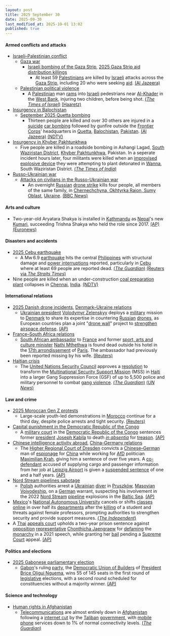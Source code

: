 ```yaml
---
layout: post
title: 2025 September 30
date: 2025-09-30
last_modified_at: 2025-10-01 13:02
published: true
---
```



#### Armed conflicts and attacks

* [Israeli–Palestinian conflict](https://en.wikipedia.org/wiki/Israeli%E2%80%93Palestinian_conflict "Israeli–Palestinian conflict")
  * [Gaza war](https://en.wikipedia.org/wiki/Gaza_war "Gaza war")
    * [Israeli bombing of the Gaza Strip](https://en.wikipedia.org/wiki/Israeli_bombing_of_the_Gaza_Strip "Israeli bombing of the Gaza Strip"), [2025 Gaza Strip aid distribution killings](https://en.wikipedia.org/wiki/2025_Gaza_Strip_aid_distribution_killings "2025 Gaza Strip aid distribution killings")
      * At least 59 [Palestinians](https://en.wikipedia.org/wiki/Palestinians "Palestinians") are killed by [Israeli](https://en.wikipedia.org/wiki/IDF "IDF") attacks across the [Gaza Strip](https://en.wikipedia.org/wiki/Gaza_Strip "Gaza Strip"), including 20 who were seeking [aid](https://en.wikipedia.org/wiki/Humanitarian_aid "Humanitarian aid"). [(Al Jazeera)](https://www.aljazeera.com/news/liveblog/2025/9/30/live-israel-kills-39-in-gaza-as-hamas-reviews-trumps-proposal-to-end-war)
  * [Palestinian political violence](https://en.wikipedia.org/wiki/Palestinian_political_violence "Palestinian political violence")
    * A [Palestinian](https://en.wikipedia.org/wiki/Palestinian "Palestinian") man [rams](https://en.wikipedia.org/wiki/Vehicle_ramming_attack "Vehicle ramming attack") into [Israeli](https://en.wikipedia.org/wiki/Israel "Israel") pedestrians near [Al-Khader](https://en.wikipedia.org/wiki/Al-Khader "Al-Khader") in the [West Bank](https://en.wikipedia.org/wiki/West_Bank "West Bank"), injuring two children, before being shot. [(*The Times of Israel*)](https://www.timesofisrael.com/two-teens-injured-in-car-ramming-terror-attack-on-west-bank-highway-near-jerusalem/) [(Haaretz)](https://www.haaretz.com/israel-news/2025-09-30/ty-article/.premium/two-teenagers-wounded-in-ramming-attack-at-west-bank-junction-near-jerusalem/00000199-9a9a-d0f3-a599-defb3aff0000)
* [Insurgency in Balochistan](https://en.wikipedia.org/wiki/Insurgency_in_Balochistan "Insurgency in Balochistan")
  * [September 2025 Quetta bombing](https://en.wikipedia.org/wiki/September_2025_Quetta_bombing "September 2025 Quetta bombing")
    * Thirteen people are killed and over 30 others are injured in a [suicide](https://en.wikipedia.org/wiki/Suicide_attack "Suicide attack") [car bombing](https://en.wikipedia.org/wiki/Car_bomb "Car bomb") followed by gunfire outside the [Frontier Corps](https://en.wikipedia.org/wiki/Frontier_Corps "Frontier Corps")' headquarters in [Quetta](https://en.wikipedia.org/wiki/Quetta "Quetta"), [Balochistan](https://en.wikipedia.org/wiki/Balochistan%2C_Pakistan "Balochistan, Pakistan"), [Pakistan](https://en.wikipedia.org/wiki/Pakistan "Pakistan"). [(Al Jazeera)](https://www.aljazeera.com/news/2025/9/30/suicide-blast-near-paramilitary-headquarters-in-pakistans-quetta-kills-10) [(NDTV)](https://www.ndtv.com/world-news/video-shows-moment-powerful-explosion-hits-pakistans-quetta-several-dead-9370094)
* [Insurgency in Khyber Pakhtunkhwa](https://en.wikipedia.org/wiki/Insurgency_in_Khyber_Pakhtunkhwa "Insurgency in Khyber Pakhtunkhwa")
  * Five people are killed in a roadside bombing in Ashangi Lagad, [South Waziristan District](https://en.wikipedia.org/wiki/South_Waziristan_District "South Waziristan District"), [Khyber Pakhtunkhwa](https://en.wikipedia.org/wiki/Khyber_Pakhtunkhwa "Khyber Pakhtunkhwa"), Pakistan. In a seperate incident hours later, four militants were killed when an [improvised explosive device](https://en.wikipedia.org/wiki/Improvised_explosive_device "Improvised explosive device") they were attempting to plant detonated in [Wanna](https://en.wikipedia.org/wiki/Wanna%2C_Pakistan "Wanna, Pakistan"), South Waziristan District. [(*The Times of India*)](https://timesofindia.indiatimes.com/world/pakistan/pakistan-9-killed-in-blasts-in-khyber-pakhtunkhwa-probe-on/articleshow/124242027.cms)
* [Russo-Ukrainian war](https://en.wikipedia.org/wiki/Russo-Ukrainian_war_%282022%E2%80%93present%29 "Russo-Ukrainian war (2022–present)")
  * [Attacks on civilians in the Russo-Ukrainian war](https://en.wikipedia.org/wiki/Attacks_on_civilians_in_the_Russo-Ukrainian_war_%282022%E2%80%93present%29 "Attacks on civilians in the Russo-Ukrainian war (2022–present)")
    * An overnight [Russian](https://en.wikipedia.org/wiki/Russian_Armed_Forces "Russian Armed Forces") [drone strike](https://en.wikipedia.org/wiki/Drone_warfare "Drone warfare") kills four people, all members of the same family, in [Chernechchyna, Okhtyrka Raion, Sumy Oblast](https://en.wikipedia.org/wiki/Chernechchyna%2C_Okhtyrka_Raion%2C_Sumy_Oblast "Chernechchyna, Okhtyrka Raion, Sumy Oblast"), [Ukraine](https://en.wikipedia.org/wiki/Ukraine "Ukraine"). [(BBC News)](https://www.bbc.co.uk/news/articles/cdxqdpgznzeo)

#### Arts and culture

* Two-year-old Aryatara Shakya is installed in [Kathmandu](https://en.wikipedia.org/wiki/Kathmandu "Kathmandu") as [Nepal](https://en.wikipedia.org/wiki/Nepal "Nepal")'s new [Kumari](https://en.wikipedia.org/wiki/Kumari_%28goddess%29 "Kumari (goddess)"), succeeding Trishna Shakya who held the role since 2017. [(AP)](https://apnews.com/article/nepal-living-goddess-hindu-tradition-0cd93fa79e3446ffdf995210f44b8f99) [(Euronews)](https://www.euronews.com/video/2025/09/30/a-two-year-old-girl-is-chosen-as-nepals-new-living-goddess)

#### Disasters and accidents

* [2025 Cebu earthquake](https://en.wikipedia.org/wiki/2025_Cebu_earthquake "2025 Cebu earthquake")
  * A Mw 6.9 [earthquake](https://en.wikipedia.org/wiki/Earthquake "Earthquake") hits the central [Philippines](https://en.wikipedia.org/wiki/Philippines "Philippines") with structural damage and [power interruptions](https://en.wikipedia.org/wiki/Power_interruption "Power interruption") reported, particularly in [Cebu](https://en.wikipedia.org/wiki/Cebu "Cebu") where at least 69 people are reported dead. [(*The Guardian*)](https://www.theguardian.com/world/2025/sep/30/central-philippines-hit-by-powerful-earthquake) [(Reuters via *The Straits Times*)](https://www.straitstimes.com/asia/Philippines-quake-death-toll-rises-to-69-official-says)
* Nine people are killed when an under-construction [coal preparation plant](https://en.wikipedia.org/wiki/Coal_preparation_plant "Coal preparation plant") collapses in [Chennai](https://en.wikipedia.org/wiki/Chennai "Chennai"), [India](https://en.wikipedia.org/wiki/India "India"). [(NDTV)](https://www.ndtv.com/india-news/9-killed-in-arch-collapse-at-tamil-nadu-power-plant-pm-announces-compensation-9373869)

#### International relations

* [2025 Danish drone incidents](https://en.wikipedia.org/wiki/2025_Danish_drone_incidents "2025 Danish drone incidents"), [Denmark–Ukraine relations](https://en.wikipedia.org/wiki/Denmark%E2%80%93Ukraine_relations "Denmark–Ukraine relations")
  * [Ukrainian president](https://en.wikipedia.org/wiki/President_of_Ukraine "President of Ukraine") [Volodymyr Zelenskyy](https://en.wikipedia.org/wiki/Volodymyr_Zelenskyy "Volodymyr Zelenskyy") deploys a [military](https://en.wikipedia.org/wiki/Armed_Forces_of_Ukraine "Armed Forces of Ukraine") mission to [Denmark](https://en.wikipedia.org/wiki/Denmark "Denmark") to share its expertise in countering [Russian](https://en.wikipedia.org/wiki/Russia "Russia") [drones](https://en.wikipedia.org/wiki/Unmanned_aerial_vehicle "Unmanned aerial vehicle"), as European countries plan a joint "[drone wall](https://en.wikipedia.org/wiki/Drone_warfare "Drone warfare")" project to [strengthen airspace defense](https://en.wikipedia.org/wiki/Violations_of_non-combatant_airspaces_during_the_Russo-Ukrainian_war_%282022%E2%80%93present%29 "Violations of non-combatant airspaces during the Russo-Ukrainian war (2022–present)"). [(AP)](https://apnews.com/article/russia-ukraine-war-drones-europe-f15530ce5c47dbba26c334147e684471)
* [France–South Africa relations](https://en.wikipedia.org/wiki/France%E2%80%93South_Africa_relations "France–South Africa relations")
  * [South African ambassador](https://en.wikipedia.org/wiki/List_of_diplomatic_missions_of_South_Africa "List of diplomatic missions of South Africa") to [France](https://en.wikipedia.org/wiki/France "France") and former [sport, arts and culture minister](https://en.wikipedia.org/wiki/Minister_of_Sport%2C_Arts_and_Culture "Minister of Sport, Arts and Culture") [Nathi Mthethwa](https://en.wikipedia.org/wiki/Nathi_Mthethwa "Nathi Mthethwa") is found dead outside his hotel in the [17th arrondissement](https://en.wikipedia.org/wiki/17th_arrondissement_of_Paris "17th arrondissement of Paris") of [Paris](https://en.wikipedia.org/wiki/Paris "Paris"). The ambassador had previously been reported missing by his wife. [(Reuters)](https://www.reuters.com/world/europe/south-africas-ambassador-france-found-dead-paris-le-parisien-2025-09-30/)
* [Haitian crisis](https://en.wikipedia.org/wiki/Haitian_crisis_%282018%E2%80%93present%29 "Haitian crisis (2018–present)")
  * The [United Nations Security Council](https://en.wikipedia.org/wiki/United_Nations_Security_Council "United Nations Security Council") approves a [resolution](https://en.wikipedia.org/wiki/United_Nations_resolution "United Nations resolution") to transform the [Multinational Security Support Mission](https://en.wikipedia.org/wiki/Multinational_Security_Support_Mission_in_Haiti "Multinational Security Support Mission in Haiti") (MSS) in [Haiti](https://en.wikipedia.org/wiki/Haiti "Haiti") into a larger Gang Suppression Force (GSF) of up to 5,500 police and military personnel to combat [gang violence](https://en.wikipedia.org/wiki/Crime_in_Haiti "Crime in Haiti"). [(*The Guardian*)](https://www.theguardian.com/world/2025/sep/30/un-security-council-approves-new-military-force-to-fight-haiti-gangs) [(*UN News*)](https://news.un.org/en/story/2025/09/1166006)

#### Law and crime

* [2025 Moroccan Gen Z protests](https://en.wikipedia.org/wiki/2025_Moroccan_Gen_Z_protests "2025 Moroccan Gen Z protests")
  * Large-scale youth-led demonstrations in [Morocco](https://en.wikipedia.org/wiki/Morocco "Morocco") continue for a third day, despite police arrests and tight security. [(Reuters)](https://www.reuters.com/world/morocco-squashes-youth-led-protesters-over-health-education-2025-09-30/)
* [Capital punishment in the Democratic Republic of the Congo](https://en.wikipedia.org/wiki/Capital_punishment_in_the_Democratic_Republic_of_the_Congo "Capital punishment in the Democratic Republic of the Congo")
  * A [military court](https://en.wikipedia.org/wiki/Military_court "Military court") in the [Democratic Republic of the Congo](https://en.wikipedia.org/wiki/Democratic_Republic_of_the_Congo "Democratic Republic of the Congo") sentences former [president](https://en.wikipedia.org/wiki/President_of_the_Democratic_Republic_of_the_Congo "President of the Democratic Republic of the Congo") [Joseph Kabila](https://en.wikipedia.org/wiki/Joseph_Kabila "Joseph Kabila") to death *[in absentia](https://en.wikipedia.org/wiki/Trial_in_absentia "Trial in absentia")*  for [treason](https://en.wikipedia.org/wiki/Treason "Treason"). [(AP)](https://apnews.com/article/joseph-kabila-treason-convicted-death-sentence-m23-rwanda-b2a21a4203fd78e68cf4fc506d56544b)
* [Chinese intelligence activity abroad](https://en.wikipedia.org/wiki/Chinese_intelligence_activity_abroad "Chinese intelligence activity abroad"), [China–Germany relations](https://en.wikipedia.org/wiki/China%E2%80%93Germany_relations "China–Germany relations")
  * The [Higher Regional Court of Dresden](https://en.wikipedia.org/wiki/Higher_Regional_Court_of_Dresden "Higher Regional Court of Dresden") convicts a [Chinese–German](https://en.wikipedia.org/wiki/Chinese_people_in_Germany "Chinese people in Germany") man of [espionage](https://en.wikipedia.org/wiki/Espionage "Espionage") for [China](https://en.wikipedia.org/wiki/China "China") while working for [AfD](https://en.wikipedia.org/wiki/Alternative_for_Germany "Alternative for Germany") politician [Maximilian Krah](https://en.wikipedia.org/wiki/Maximilian_Krah "Maximilian Krah"), giving him a sentence of over five years. A [co-defendant](https://en.wikipedia.org/wiki/Defendant "Defendant") accused of supplying cargo and passenger information from her job at [Leipzig Airport](https://en.wikipedia.org/wiki/Leipzig/Halle_Airport "Leipzig/Halle Airport") is given a [suspended sentence](https://en.wikipedia.org/wiki/Suspended_sentence "Suspended sentence") of one and a half years. [(AP)](https://www.msn.com/en-us/news/world/former-aide-to-german-far-right-lawmaker-in-the-european-parliament-is-convicted-of-spying-for-china/ar-AA1NzB1x?ocid=BingNewsSerp)
* [Nord Stream pipelines sabotage](https://en.wikipedia.org/wiki/Nord_Stream_pipelines_sabotage "Nord Stream pipelines sabotage")
  * [Polish](https://en.wikipedia.org/wiki/Poland "Poland") authorities arrest a [Ukrainian](https://en.wikipedia.org/wiki/Ukrainians_in_Poland "Ukrainians in Poland") [diver](https://en.wikipedia.org/wiki/Scuba_diving "Scuba diving") in [Pruszków](https://en.wikipedia.org/wiki/Pruszk%C3%B3w "Pruszków"), [Masovian Voivodeship](https://en.wikipedia.org/wiki/Masovian_Voivodeship "Masovian Voivodeship"), on a [German](https://en.wikipedia.org/wiki/Germany "Germany") warrant, suspecting his involvement in the 2022 [Nord Stream](https://en.wikipedia.org/wiki/Nord_Stream "Nord Stream") [pipeline](https://en.wikipedia.org/wiki/Pipeline "Pipeline") explosions in the [Baltic Sea](https://en.wikipedia.org/wiki/Baltic_Sea "Baltic Sea"). [(AP)](https://apnews.com/article/nord-stream-attack-poland-arrest-9764c17af74e594e40956f298c4d0db2)
* [Mexico](https://en.wikipedia.org/wiki/Mexico "Mexico")'s [National Autonomous University](https://en.wikipedia.org/wiki/National_Autonomous_University_of_Mexico "National Autonomous University of Mexico") cancels or shifts [classes online](https://en.wikipedia.org/wiki/Distance_education "Distance education") in over half its [departments](https://en.wikipedia.org/wiki/Academic_department "Academic department") after the [killing](https://en.wikipedia.org/wiki/Crime_in_Mexico "Crime in Mexico") of a student and threats against female professors, prompting authorities to strengthen security and provide support measures. [(*The Independent*)](https://www.independent.co.uk/news/mexico-mexico-city-claudia-sheinbaum-b2836965.html)
* A [Thai](https://en.wikipedia.org/wiki/Thailand "Thailand") [appeals court](https://en.wikipedia.org/wiki/Judiciary_of_Thailand "Judiciary of Thailand") upholds a two-year prison sentence against [opposition](https://en.wikipedia.org/wiki/Opposition_%28politics%29 "Opposition (politics)") [representative](https://en.wikipedia.org/wiki/House_of_Representatives_%28Thailand%29 "House of Representatives (Thailand)") [Chonthicha Jaengraew](https://en.wikipedia.org/wiki/Chonthicha_Jaengraew "Chonthicha Jaengraew") for [defaming](https://en.wikipedia.org/wiki/L%C3%A8se-majest%C3%A9_in_Thailand "Lèse-majesté in Thailand") the [monarchy](https://en.wikipedia.org/wiki/Monarchy_of_Thailand "Monarchy of Thailand") in a 2021 speech, while granting her [bail](https://en.wikipedia.org/wiki/Bail "Bail") pending a [Supreme Court](https://en.wikipedia.org/wiki/Supreme_Court_of_Thailand "Supreme Court of Thailand") appeal. [(AP)](https://apnews.com/article/thailand-monarchy-appeals-court-chonthicha-royal-defamation-2f53fdd53621ccb66b29c2e9a0e24d23)

#### Politics and elections

* [2025 Gabonese parliamentary election](https://en.wikipedia.org/wiki/2025_Gabonese_parliamentary_election "2025 Gabonese parliamentary election")
  * [Gabon](https://en.wikipedia.org/wiki/Gabon "Gabon")'s ruling [party](https://en.wikipedia.org/wiki/List_of_political_parties_in_Gabon "List of political parties in Gabon"), the [Democratic Union of Builders](https://en.wikipedia.org/wiki/Democratic_Union_of_Builders "Democratic Union of Builders") of [President](https://en.wikipedia.org/wiki/President_of_Gabon "President of Gabon") [Brice Oligui Nguema](https://en.wikipedia.org/wiki/Brice_Oligui_Nguema "Brice Oligui Nguema"), wins 55 of 145 seats in the first round of [legislative](https://en.wikipedia.org/wiki/Parliament_of_Gabon "Parliament of Gabon") elections, with a second round scheduled for constituencies without a majority winner. [(AP)](https://apnews.com/article/gabon-legislative-elections-results-aba1d9e6311269b9e670d1ae3e3f324c)

#### Science and technology

* [Human rights in Afghanistan](https://en.wikipedia.org/wiki/Human_rights_in_Afghanistan "Human rights in Afghanistan")
  * [Telecommunications](https://en.wikipedia.org/wiki/Telecommunications_in_Afghanistan "Telecommunications in Afghanistan") are almost entirely down in [Afghanistan](https://en.wikipedia.org/wiki/Afghanistan "Afghanistan") following a [internet cut](https://en.wikipedia.org/wiki/Internet_outage "Internet outage") by the [Taliban](https://en.wikipedia.org/wiki/Taliban "Taliban") [government](https://en.wikipedia.org/wiki/Government_of_Afghanistan "Government of Afghanistan"), with [mobile phone](https://en.wikipedia.org/wiki/Mobile_phone "Mobile phone") services down to 1% of normal connectivity levels. [(*The Guardian*)](https://www.theguardian.com/world/2025/sep/30/afghanistan-mobile-phones-internet-telecoms-blackout-taliban)
